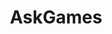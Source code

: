 ---
title: AskGames
crosslinks:
- tipofmyjoystick
- youtubefactsbot
- gamingsuggestions
- youtubot
- buildapc
- Gamingcirclejerk
- lowendgaming
- SuggestALaptop
- CrusaderKings
- u_imguralbumbot
- AskReddit
- teenagers
- GlobalOffensive
- GearsOfWar
- visualnovels
- masseffect
- dwarffortress
- todayilearned
- statistics
- starbound
---